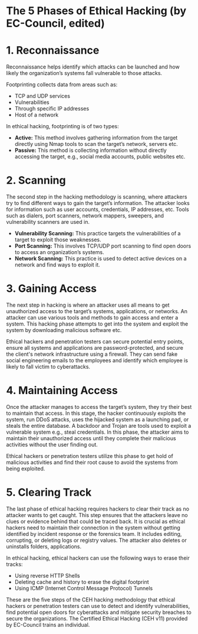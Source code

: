 # The 5 Phases of Ethical Hacking (by EC-Council, edited)

# 1. Reconnaissance
Reconnaissance helps identify which attacks can be launched and how likely the organization’s systems fall vulnerable to those attacks.

Footprinting collects data from areas such as:
- TCP and UDP services
- Vulnerabilities
- Through specific IP addresses
- Host of a network

In ethical hacking, footprinting is of two types:
- **Active:** This method involves gathering information from the target directly using Nmap tools to scan the target’s network, servers etc.
- **Passive:** This method is collecting information without directly accessing the target, e.g., social media accounts, public websites etc.

# 2. Scanning
The second step in the hacking methodology is scanning, where attackers try to find different ways to gain the target’s information. The attacker looks for information such as user accounts, credentials, IP addresses, etc. Tools such as dialers, port scanners, network mappers, sweepers, and vulnerability scanners are used in.

- **Vulnerability Scanning:** This practice targets the vulnerabilities of a target to exploit those weaknesses.
- **Port Scanning:** This involves TCP/UDP port scanning to find open doors to access an organization’s systems.
- **Network Scanning:** This practice is used to detect active devices on a network and find ways to exploit it.

# 3. Gaining Access
The next step in hacking is where an attacker uses all means to get unauthorized access to the target’s systems, applications, or networks. An attacker can use various tools and methods to gain access and enter a system. This hacking phase attempts to get into the system and exploit the system by downloading malicious software etc. 

Ethical hackers and penetration testers can secure potential entry points, ensure all systems and applications are password-protected, and secure the client's network infrastructure using a firewall. They can send fake social engineering emails to the employees and identify which employee is likely to fall victim to cyberattacks.

# 4. Maintaining Access
Once the attacker manages to access the target’s system, they try their best to maintain that access. In this stage, the hacker continuously exploits the system, run DDoS attacks, uses the hijacked system as a launching pad, or steals the entire database. A backdoor and Trojan are tools used to exploit a vulnerable system e.g., steal credentials. In this phase, the attacker aims to maintain their unauthorized access until they complete their malicious activities without the user finding out.

Ethical hackers or penetration testers utilize this phase to get hold of malicious activities and find their root cause to avoid the systems from being exploited.

# 5. Clearing Track
The last phase of ethical hacking requires hackers to clear their track as no attacker wants to get caught. This step ensures that the attackers leave no clues or evidence behind that could be traced back. It is crucial as ethical hackers need to maintain their connection in the system without getting identified by incident response or the forensics team. It includes editing, corrupting, or deleting logs or registry values. The attacker also deletes or uninstalls folders, applications.

In ethical hacking, ethical hackers can use the following ways to erase their tracks:
- Using reverse HTTP Shells
- Deleting cache and history to erase the digital footprint
- Using ICMP (Internet Control Message Protocol) Tunnels

These are the five steps of the CEH hacking methodology that ethical hackers or penetration testers can use to detect and identify vulnerabilities, find potential open doors for cyberattacks and mitigate security breaches to secure the organizations. The Certified Ethical Hacking (CEH v11) provided by EC-Council trains an individual.
